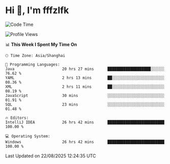 # Hi 👋, I'm fffzlfk

<!--START_SECTION:waka-->
![Code Time](http://img.shields.io/badge/Code%20Time-1%2C346%20hrs%2036%20mins-blue)

![Profile Views](http://img.shields.io/badge/Profile%20Views-0-blue)

📊 **This Week I Spent My Time On** 

```text
🕑︎ Time Zone: Asia/Shanghai

💬 Programming Languages: 
Java                     20 hrs 27 mins      ███████████████████░░░░░░   76.62 % 
YAML                     2 hrs 13 mins       ██░░░░░░░░░░░░░░░░░░░░░░░   08.36 % 
XML                      2 hrs 11 mins       ██░░░░░░░░░░░░░░░░░░░░░░░   08.19 % 
JavaScript               30 mins             ░░░░░░░░░░░░░░░░░░░░░░░░░   01.91 % 
SQL                      23 mins             ░░░░░░░░░░░░░░░░░░░░░░░░░   01.48 % 

🔥 Editors: 
IntelliJ IDEA            26 hrs 42 mins      █████████████████████████   100.00 % 

💻 Operating System: 
Windows                  26 hrs 42 mins      █████████████████████████   100.00 % 
```


 Last Updated on 22/08/2025 12:24:35 UTC
<!--END_SECTION:waka-->
